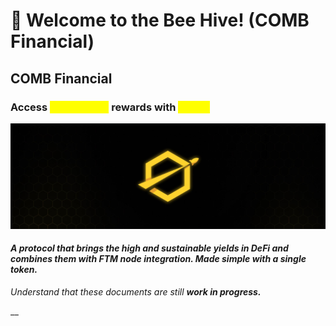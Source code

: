 # 🚨 Welcome to the Bee Hive! (COMB Financial)

## COMB Financial

### Access <mark style="color:yellow;">Sustainable</mark> rewards with <mark style="color:yellow;">COMB</mark>

![](.gitbook/assets/banner.PNG)

#### _A protocol that brings the high and sustainable yields in DeFi and combines them with FTM node integration. Made simple with a single token._

_Understand that these documents are still **work in progress.**_

__

